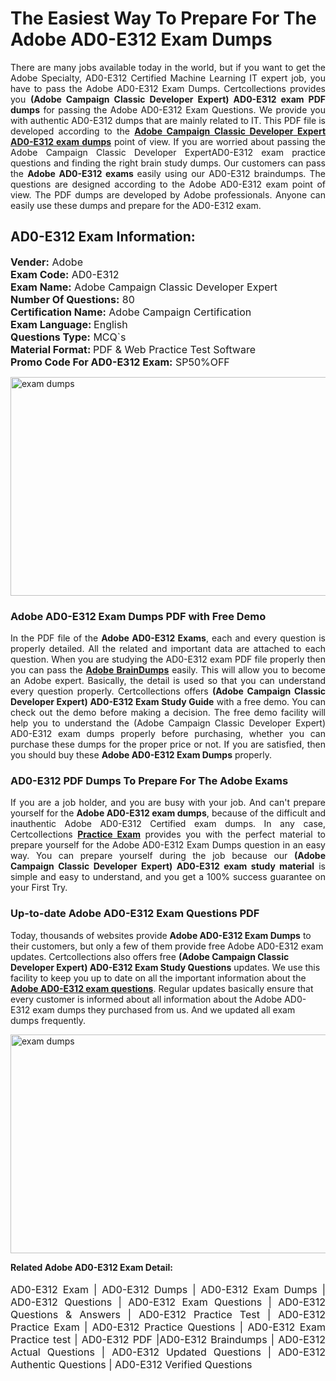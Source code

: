 <h1>The Easiest Way To Prepare For The Adobe AD0-E312 Exam Dumps</h1> <p style="text-align:justify">There are many jobs available today in the world, but if you want to get the Adobe Specialty, AD0-E312 Certified Machine Learning IT expert job, you have to pass the Adobe AD0-E312 Exam Dumps. Certcollections provides you <strong>(Adobe Campaign Classic Developer Expert) AD0-E312 exam PDF dumps</strong> for passing the Adobe AD0-E312 Exam Questions. We provide you with authentic AD0-E312 dumps that are mainly related to IT. This PDF file is developed according to the <a href="https://www.certsofficial.com/adobe/ad0-e312-questions"><strong>Adobe Campaign Classic Developer Expert AD0-E312 exam dumps</strong></a> point of view. If you are worried about passing the Adobe Campaign Classic Developer ExpertAD0-E312 exam practice questions and finding the right brain study dumps. Our customers can pass the <strong>Adobe AD0-E312 exams </strong>easily using our AD0-E312 braindumps. The questions are designed according to the Adobe AD0-E312 exam point of view. The PDF dumps are developed by Adobe professionals. Anyone can easily use these dumps and prepare for the AD0-E312 exam.</p> <h2><strong>AD0-E312 Exam Information:</strong></h2> <p><span style="font-size:16px"><strong>Vender:</strong> Adobe<br /> <strong>Exam Code:</strong> AD0-E312<br /> <strong>Exam Name:</strong> Adobe Campaign Classic Developer Expert<br /> <strong>Number Of Questions:</strong> 80<br /> <strong>Certification Name:</strong> Adobe Campaign Certification<br /> <strong>Exam Language: </strong>English<br /> <strong>Questions Type:</strong> MCQ`s<br /> <strong>Material Format: </strong>PDF & Web Practice Test Software<br /> <strong>Promo Code For AD0-E312 Exam:</strong> SP50%OFF</span></p> <p><a href="https://www.certsofficial.com/adobe/ad0-e312-questions" rel="no-follow"><img alt="exam dumps" src="https://www.certcollections.com/uploads/content/certsofficial.jpg" style="height:350px; width:750px" /></a></p> <h3><strong>Adobe AD0-E312 Exam Dumps PDF with Free Demo</strong></h3> <p style="text-align:justify">In the PDF file of the <strong>Adobe AD0-E312 Exams</strong>, each and every question is properly detailed. All the related and important data are attached to each question. When you are studying the AD0-E312 exam PDF file properly then you can pass the <a href="https://www.certsofficial.com/adobe-dumps"><strong>Adobe BrainDumps</strong></a> easily. This will allow you to become an Adobe expert. Basically, the detail is used so that you can understand every question properly. Certcollections offers <strong>(Adobe Campaign Classic Developer Expert) AD0-E312 Exam Study Guide</strong> with a free demo. You can check out the demo before making a decision. The free demo facility will help you to understand the (Adobe Campaign Classic Developer Expert) AD0-E312 exam dumps properly before purchasing, whether you can purchase these dumps for the proper price or not. If you are satisfied, then you should buy these <strong>Adobe AD0-E312 Exam Dumps</strong> properly.</p> <h3><strong>AD0-E312 PDF Dumps To Prepare For The Adobe Exams</strong></h3> <p style="text-align:justify">If you are a job holder, and you are busy with your job. And can't prepare yourself for the <strong>Adobe AD0-E312 exam dumps</strong>, because of the difficult and inauthentic Adobe AD0-E312 Certified exam dumps. In any case, Certcollections <strong><a href="https://www.certsofficial.com/">Practice Exam</a></strong> provides you with the perfect material to prepare yourself for the Adobe AD0-E312 Exam Dumps question in an easy way. You can prepare yourself during the job because our <strong>(Adobe Campaign Classic Developer Expert) AD0-E312 exam study material</strong> is simple and easy to understand, and you get a 100% success guarantee on your First Try.</p> <h3><strong>Up-to-date Adobe AD0-E312 Exam Questions PDF</strong></h3> <p>Today, thousands of websites provide <strong>Adobe AD0-E312 Exam Dumps</strong> to their customers, but only a few of them provide free Adobe AD0-E312 exam updates. Certcollections also offers free <strong>(Adobe Campaign Classic Developer Expert) AD0-E312 Exam Study Questions</strong> updates. We use this facility to keep you up to date on all the important information about the <a href="https://www.certsofficial.com/adobe/ad0-e312-questions"><strong>Adobe AD0-E312 exam questions</strong></a>. Regular updates basically ensure that every customer is informed about all information about the Adobe AD0-E312 exam dumps they purchased from us. And we updated all exam dumps frequently.</p> <p><a href="https://www.certsofficial.com/adobe/ad0-e312-questions"><img alt="exam dumps " src="https://www.certcollections.com/uploads/content/certsofficial2.jpg" style="height:350px; width:750px" /></a></p> <p style="text-align:justify"><span style="font-size:14px"><strong>Related Adobe AD0-E312 Exam Detail:</strong></span><br /> <br /> <span style="font-size:16px">AD0-E312 Exam | AD0-E312 Dumps | AD0-E312 Exam Dumps | AD0-E312 Questions | AD0-E312 Exam Questions | AD0-E312 Questions & Answers | AD0-E312 Practice Test | AD0-E312 Practice Exam | AD0-E312 Practice Questions | AD0-E312 Exam Practice test | AD0-E312 PDF |AD0-E312 Braindumps | AD0-E312 Actual Questions | AD0-E312 Updated Questions | AD0-E312 Authentic Questions | AD0-E312 Verified Questions</span></p>
